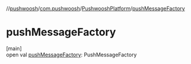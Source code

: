 //[pushwoosh](../../../index.md)/[com.pushwoosh](../index.md)/[PushwooshPlatform](index.md)/[pushMessageFactory](push-message-factory.md)

# pushMessageFactory

[main]\
open val [pushMessageFactory](push-message-factory.md): PushMessageFactory
